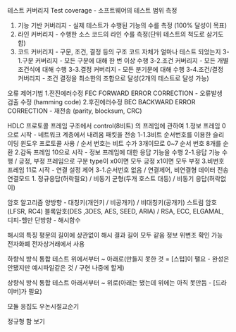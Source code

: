 테스트 커버리지 Test coverage - 소프트웨어의 테스트 범위 측정
  1. 기능 기반 커버리지 - 실제 테스트가 수행된 기능의 수를 측정 (100% 달성이 목표)
  2. 라인 커버리지 - 수행한 소스 코드의 라인 수를 측정(단위 테스트의 척도로 삼기도 함)
  3. 코드 커버리지 - 구문, 조건, 결정 등의 구조 코드 자체가 얼마나 테스트 되었는지
       3-1.구문 커버리지 - 모든 구문에 대해 한 번 이상 수행
       3-2.조건 커버리지 - 모든 개별 조건식에 대해 수행
       3-3.결정 커버리지 - 모든 분기문에 대해 수행
       3-4.조건/결정 커버리지 - 조건 결정을 최소한의 조합으로 달성(2개의 테스트로 달성 가능)

오류 제어기법
  1.전진에러수정 FEC FORWARD ERROR CORRECTION - 오류발생 검출 수정 (hamming code)
  2.후진에러수정 BEC BACKWARD ERROR CORRECTION - 재전송 (parity, blocksum, CRC)

HDLC 프로토콜
  프레임 구조에서 control(8비트) 의 프레임에 관하여
    1.정보 프레임 0으로 시작 - 네트워크 계층에서 내려옴 패킷을 전송
      1-1.3비트 순서번호를 이용한 슬리이딩 윈도우 프로토콜 사용 / 순서 번호는 비트 수가 3개이므로 0~7 순서 번호 8개를 순환
    2.감독 프레임 10으로 시작 - 정보 프레임에 대한 응답 기능을 수행
      2-1.응답 기능 수행 / 긍정, 부정 프레임으로 구분 type이 x0이면 모두 긍정 x1이면 모두 부정
    3.비번호 프레임 11로 시작 - 연결 설정 제어
      3-1.순서번호 없음 / 연결제어, 비연결형 데이터 전송 
        연결모드 1. 정규응답(허락필요) / 비동기 균형(두개 호스트 대등) / 비동기 응답(허락없이)

암호 알고리즘
  양방향 - 대칭키(개인키 / 비공개키)                              / 비대칭키(공개키)
    스트림 암호(LFSR, RC4) 블록암호(DES ,3DES, AES, SEED, ARIA)  / RSA, ECC, ELGAMAL, 디피-헬만
  단방향 - 해시함수

해시의 특징
  평문의 길이에 상관없이 해시 결과 길이 모두 같음
  정보 위변조 확인 가능 전자화폐 전자상거래에서 사용

하향식 방식 통합 테스트
  위에서부터 ~ 아래로(만들지 못한 것 = [스텁]이 팰요 - 완성은 안됐지만 예시파일같은 것 / 구현 나중에 할게)

상향식 방식 통합 테스트
  아래서부터 ~ 위로(아래는 됐는데 위에는 아직 못만듬 - [드라이버]가 필요)

모듈 응집도
  우논시절교순기

정규형 함 보기

